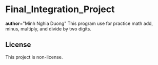 # Final_Integration_Project
__author__="Minh Nghia Duong"
This program use for practice math add, minus, multiply, and divide by two digits.

## License

This project is non-license. 
